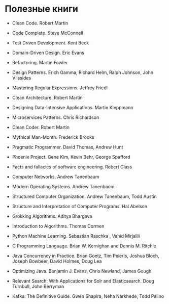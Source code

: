 # Полезные книги

- Clean Code. Robert Martin
- Code Complete. Steve McConnell
- Test Driven Development. Kent Beck
- Domain-Driven Design. Eric Evans
- Refactoring. Martin Fowler
- Design Patterns. Erich Gamma, Richard Helm, Ralph Johnson, John Vlissides
- Mastering Regular Expressions. Jeffrey Friedl

- Clean Architecture. Robert Martin
- Designing Data-Intensive Applications. Martin Kleppmann
- Microservices Patterns. Chris Richardson

- Clean Coder. Robert Martin
- Mythical Man-Month. Frederick Brooks
- Pragmatic Programmer. David Thomas, Andrew Hunt
- Phoenix Project. Gene Kim, Kevin Behr, George Spafford
- Facts and fallacies of software engineering. Robert Glass

- Computer Networks. Andrew Tanenbaum
- Modern Operating Systems. Andrew Tanenbaum
- Structured Computer Organization. Andrew Tanenbaum, Todd Austin
- Structure and Interpretation of Computer Programs. Hal Abelson

- Grokking Algorithms. Aditya Bhargava
- Introduction to Algorithms. Thomas Cormen
- Python Machine Learning. Sebastian Raschka , Vahid Mirjalili

- C Programming Language. Brian W. Kernighan and Dennis M. Ritchie
- Java Concurrency in Practice. Brian Goetz, Tim Peierls, Joshua Bloch, Joseph Bowbeer, David Holmes, Doug Lea
- Optimizing Java. Benjamin J. Evans, Chris Newland, James Gough

- Relevant Search: With Applications for Solr and Elasticsearch. Doug Turnbull, John Berryman
- Kafka: The Definitive Guide. Gwen Shapira, Neha Narkhede, Todd Palino